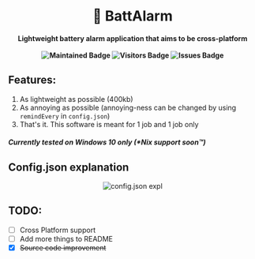 <h1 align=center> 🔋 BattAlarm</h1>

<h4 align=center>Lightweight battery alarm application that aims to be cross-platform</br></br>
<img src="https://img.shields.io/badge/Maintained%3F-yes-blue.svg" alt="Maintained Badge">
<img src="https://visitor-badge.laobi.icu/badge?page_id=NullCode-Utilities.BattAlarm&title=Visitor" alt="Visitors Badge">
<img src="https://img.shields.io/github/issues/NullCode-Utilities/BattAlarm.svg" alt="Issues Badge"></h4>

## Features:
1) As lightweight as possible (400kb)
2) As annoying as possible (annoying-ness can be changed by using `remindEvery` in `config.json`)
4) That's it. This software is meant for 1 job and 1 job only
##### Currently tested on Windows 10 only (*Nix support soon:tm:)

## Config.json explanation
<p align=center>
   <img src="https://user-images.githubusercontent.com/70959549/136614148-6ed72e03-0a38-40d3-862d-830e739b268a.png" alt="config.json expl"/>
</p>

## TODO:
- [ ] Cross Platform support
- [ ] Add more things to README
- [X] <strike>Source code improvement</strike>
